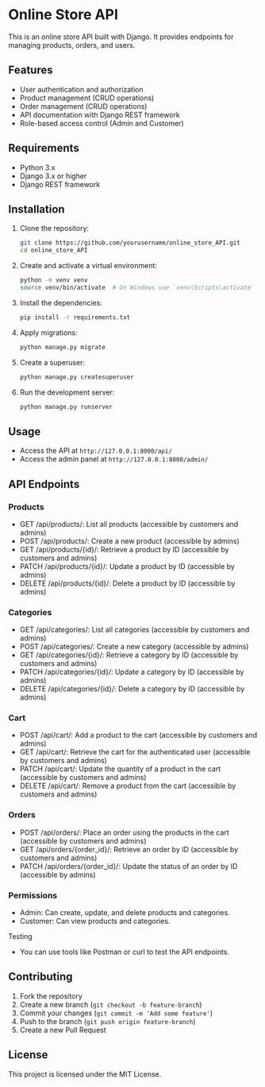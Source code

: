 # Online Store API

This is an online store API built with Django. It provides endpoints for managing products, orders, and users.

## Features

- User authentication and authorization
- Product management (CRUD operations)
- Order management (CRUD operations)
- API documentation with Django REST framework
- Role-based access control (Admin and Customer)

## Requirements

- Python 3.x
- Django 3.x or higher
- Django REST framework

## Installation

1. Clone the repository:

    ```bash
    git clone https://github.com/yourusername/online_store_API.git
    cd online_store_API
    ```

2. Create and activate a virtual environment:

    ```bash
    python -m venv venv
    source venv/bin/activate  # On Windows use `venv\Scripts\activate`
    ```

3. Install the dependencies:

    ```bash
    pip install -r requirements.txt
    ```

4. Apply migrations:

    ```bash
    python manage.py migrate
    ```

5. Create a superuser:

    ```bash
    python manage.py createsuperuser
    ```

6. Run the development server:

    ```bash
    python manage.py runserver
    ```

## Usage

- Access the API at `http://127.0.0.1:8000/api/`
- Access the admin panel at `http://127.0.0.1:8000/admin/`

## API Endpoints

### Products

- GET /api/products/: List all products (accessible by customers and admins)
- POST /api/products/: Create a new product (accessible by admins)
- GET /api/products/{id}/: Retrieve a product by ID (accessible by customers and admins)
- PATCH /api/products/{id}/: Update a product by ID (accessible by admins)
- DELETE /api/products/{id}/: Delete a product by ID (accessible by admins)

### Categories

- GET /api/categories/: List all categories (accessible by customers and admins)
- POST /api/categories/: Create a new category (accessible by admins)
- GET /api/categories/{id}/: Retrieve a category by ID (accessible by customers and admins)
- PATCH /api/categories/{id}/: Update a category by ID (accessible by admins)
- DELETE /api/categories/{id}/: Delete a category by ID (accessible by admins)

### Cart

- POST /api/cart/: Add a product to the cart (accessible by customers and admins)
- GET /api/cart/: Retrieve the cart for the authenticated user (accessible by customers and admins)
- PATCH /api/cart/: Update the quantity of a product in the cart (accessible by customers and admins)
- DELETE /api/cart/: Remove a product from the cart (accessible by customers and admins)

### Orders

- POST /api/orders/: Place an order using the products in the cart (accessible by customers and admins)
- GET /api/orders/{order_id}/: Retrieve an order by ID (accessible by customers and admins)
- PATCH /api/orders/{order_id}/: Update the status of an order by ID (accessible by admins)

### Permissions

- Admin: Can create, update, and delete products and categories.
- Customer: Can view products and categories.

Testing
- You can use tools like Postman or curl to test the API endpoints.

## Contributing

1. Fork the repository
2. Create a new branch (`git checkout -b feature-branch`)
3. Commit your changes (`git commit -m 'Add some feature'`)
4. Push to the branch (`git push origin feature-branch`)
5. Create a new Pull Request

## License

This project is licensed under the MIT License.
